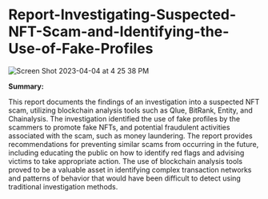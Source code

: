 # Report-Investigating-Suspected-NFT-Scam-and-Identifying-the-Use-of-Fake-Profiles
![Screen Shot 2023-04-04 at 4 25 38 PM](https://user-images.githubusercontent.com/83922342/229940152-fdb0149a-e0bd-40e1-a779-00be6dd17d2b.png)

**Summary:**

This report documents the findings of an investigation into a suspected NFT scam, utilizing blockchain analysis tools such as Qlue, BitRank, Entity, and Chainalysis. The investigation identified the use of fake profiles by the scammers to promote fake NFTs, and potential fraudulent activities associated with the scam, such as money laundering. The report provides recommendations for preventing similar scams from occurring in the future, including educating the public on how to identify red flags and advising victims to take appropriate action. The use of blockchain analysis tools proved to be a valuable asset in identifying complex transaction networks and patterns of behavior that would have been difficult to detect using traditional investigation methods.
